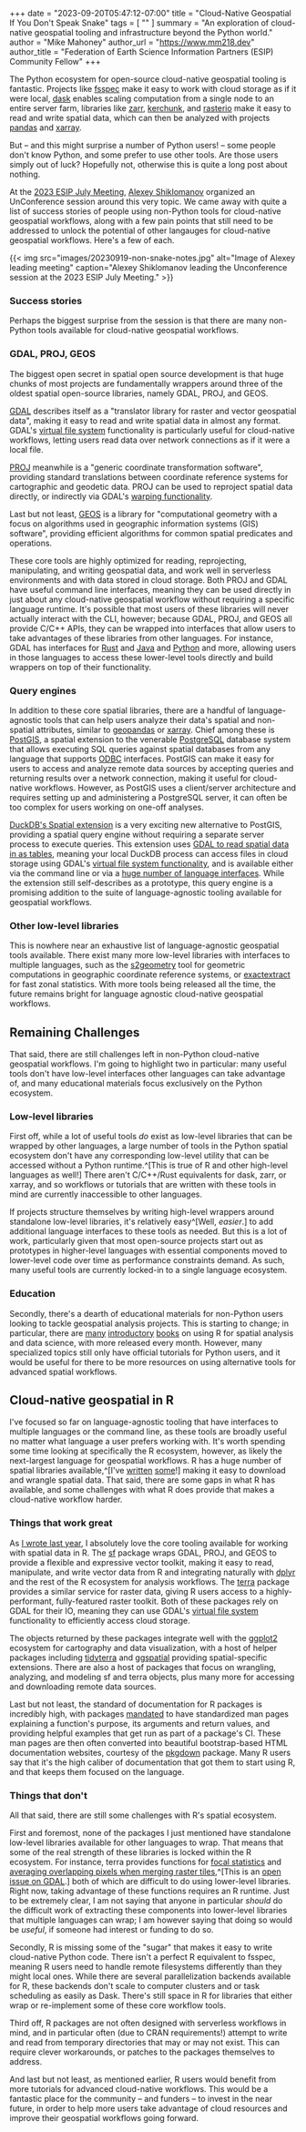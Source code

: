 +++
date = "2023-09-20T05:47:12-07:00"
title = "Cloud-Native Geospatial If You Don't Speak Snake"
tags = [ ""
]
summary = "An exploration of cloud-native geospatial tooling and infrastructure beyond the Python world."
author = "Mike Mahoney"
author_url = "https://www.mm218.dev"
author_title = "Federation of Earth Science Information Partners (ESIP) Community Fellow"
+++

The Python ecosystem for open-source cloud-native geospatial tooling is fantastic. Projects like [fsspec](https://pypi.org/project/fsspec/) make it easy to work with cloud storage as if it were local, [dask](https://www.dask.org/) enables scaling computation from a single node to an entire server farm, libraries like [zarr](https://github.com/zarr-developers/zarr-python), [kerchunk](https://fsspec.github.io/kerchunk/), and [rasterio](https://github.com/rasterio/rasterio) make it easy to read and write spatial data, which can then be analyzed with projects [pandas](https://pandas.pydata.org/) and [xarray](https://github.com/pydata/xarray).

But &ndash; and this might surprise a number of Python users! &ndash; some people don't know Python, and some prefer to use other tools. Are those users simply out of luck? Hopefully not, otherwise this is quite a long post about nothing.

At the [2023 ESIP July Meeting](https://2023julyesipmeeting.sched.com/), [Alexey Shiklomanov](https://github.com/ashiklom) organized an UnConference session around this very topic. We came away with quite a list of success stories of people using non-Python tools for cloud-native geospatial workflows, along with a few pain points that still need to be addressed to unlock the potential of other langauges for cloud-native geospatial workflows. Here's a few of each.

{{< img src="images/20230919-non-snake-notes.jpg" alt="Image of Alexey leading meeting" caption="Alexey Shiklomanov leading the Unconference session at the 2023 ESIP July Meeting." >}} 

### Success stories

Perhaps the biggest surprise from the session is that there are many non-Python tools available for cloud-native geospatial workflows. 

### GDAL, PROJ, GEOS

The biggest open secret in spatial open source development is that huge chunks of most projects are fundamentally wrappers around three of the oldest spatial open-source libraries, namely GDAL, PROJ, and GEOS.

[GDAL](https://gdal.org/) describes itself as a "translator library for raster and vector geospatial data", making it easy to read and write spatial data in almost any format. GDAL's [virtual file system](https://gdal.org/user/virtual_file_systems.html) functionality is particularly useful for cloud-native workflows, letting users read data over network connections as if it were a local file. 

[PROJ](https://proj.org/en/9.3/index.html) meanwhile is a "generic coordinate transformation software", providing standard translations between coordinate reference systems for cartographic and geodetic data. PROJ can be used to reproject spatial data directly, or indirectly via GDAL's [warping functionality](https://gdal.org/programs/gdalwarp.html).

Last but not least, [GEOS](https://libgeos.org/) is a library for "computational geometry with a focus on algorithms used in geographic information systems (GIS) software", providing efficient algorithms for common spatial predicates and operations.

These core tools are highly optimized for reading, reprojecting, manipulating, and writing geospatial data, and work well in serverless environments and with data stored in cloud storage. Both PROJ and GDAL have useful command line interfaces, meaning they can be used directly in just about any cloud-native geospatial workflow without requiring a specific language runtime. It's possible that most users of these libraries will never actually interact with the CLI, however; because GDAL, PROJ, and GEOS all provide C/C++ APIs, they can be wrapped into interfaces that allow users to take advantages of these libraries from other languages. For instance, GDAL has interfaces for [Rust](https://github.com/georust/gdal) and [Java](https://gdal.org/java/) and [Python](https://gdal.org/api/python_bindings.html) and more, allowing users in those languages to access these lower-level tools directly and build wrappers on top of their functionality.

### Query engines

In addition to these core spatial libraries, there are a handful of language-agnostic tools that can help users analyze their data's spatial and non-spatial attributes, similar to [geopandas](https://github.com/geopandas/geopandas) or [xarray](https://github.com/pydata/xarray). Chief among these is [PostGIS](http://postgis.net/docs/manual-3.3/), a spatial extension to the venerable [PostgreSQL](https://www.postgresql.org/) database system that allows executing SQL queries against spatial databases from any language that supports [ODBC](https://learn.microsoft.com/en-us/sql/odbc/microsoft-open-database-connectivity-odbc) interfaces. PostGIS can make it easy for users to access and analyze remote data sources by accepting queries and returning results over a network connection, making it useful for cloud-native workflows. However, as PostGIS uses a client/server architecture and requires setting up and administering a PostgreSQL server, it can often be too complex for users working on one-off analyses.

[DuckDB's Spatial extension](https://duckdb.org/docs/extensions/spatial.html) is a very exciting new alternative to PostGIS, providing a spatial query engine without requiring a separate server process to execute queries. This extension uses [GDAL to read spatial data in as tables](https://duckdb.org/docs/extensions/spatial.html#spatial-table-functions), meaning your local DuckDB process can access files in cloud storage using GDAL's [virtual file system functionality](https://gdal.org/user/virtual_file_systems.html), and is available either via the command line or via a [huge number of language interfaces](https://duckdb.org/docs/api/overview). While the extension still self-describes as a prototype, this query engine is a promising addition to the suite of language-agnostic tooling available for geospatial workflows.

### Other low-level libraries

This is nowhere near an exhaustive list of language-agnostic geospatial tools available. There exist many more low-level libraries with interfaces to multiple languages, such as the [s2geometry](https://s2geometry.io/) tool for geometric computations in geographic coordinate reference systems, or [exactextract](https://github.com/isciences/exactextract) for fast zonal statistics. With more tools being released all the time, the future remains bright for language agnostic cloud-native geospatial workflows.

## Remaining Challenges

That said, there are still challenges left in non-Python cloud-native geospatial workflows. I'm going to highlight two in particular: many useful tools don't have low-level interfaces other languages can take advantage of, and many educational materials focus exclusively on the Python ecosystem.

### Low-level libraries

First off, while a lot of useful tools _do_ exist as low-level libraries that can be wrapped by other languages, a large number of tools in the Python spatial ecosystem don't have any corresponding low-level utility that can be accessed without a Python runtime.^[This is true of R and other high-level languages as well!] There aren't C/C++/Rust equivalents for dask, zarr, or xarray, and so workflows or tutorials that are written with these tools in mind are currently inaccessible to other languages. 

If projects structure themselves by writing high-level wrappers around standalone low-level libraries, it's relatively easy^[Well, _easier_.] to add additional language interfaces to these tools as needed. But this is a lot of work, particularly given that most open-source projects start out as prototypes in higher-level languages with essential components moved to lower-level code over time as performance constraints demand. As such, many useful tools are currently locked-in to a single language ecosystem.

### Education

Secondly, there's a dearth of educational materials for non-Python users looking to tackle geospatial analysis projects. This is starting to change; in particular, there are [many](https://r-spatial.org/book/) [introductory](https://r.geocompx.org/) [books](https://link.springer.com/book/10.1007/978-1-4614-7618-4) on using R for spatial analysis and data science, with more released every month. However, many specialized topics still only have official tutorials for Python users, and it would be useful for there to be more resources on using alternative tools for advanced spatial workflows.

## Cloud-native geospatial in R

I've focused so far on language-agnostic tooling that have interfaces to multiple languages or the command line, as these tools are broadly useful no matter what language a user prefers working with. It's worth spending some time looking at specifically the R ecosystem, however, as likely the next-largest language for geospatial workflows. R has a huge number of spatial libraries available,^[I've [written](https://spatialsample.tidymodels.org/) [some](https://docs.ropensci.org/waywiser/)!] making it easy to download and wrangle spatial data. That said, there are some gaps in what R has available, and some challenges with what R does provide that makes a cloud-native workflow harder.

### Things that work great

As [I wrote last year](https://www.mm218.dev/posts/2022-12-12-tools/#spatial), I absolutely love the core tooling available for working with spatial data in R. The [sf](https://r-spatial.github.io/sf/) package wraps GDAL, PROJ, and GEOS to provide a flexible and expressive vector toolkit, making it easy to read, manipulate, and write vector data from R and integrating naturally with [dplyr](https://dplyr.tidyverse.org/) and the rest of the R ecosystem for analysis workflows. The [terra](https://rspatial.github.io/terra/reference/terra-package.html) package provides a similar service for raster data, giving R users access to a highly-performant, fully-featured raster toolkit. Both of these packages rely on GDAL for their IO, meaning they can use GDAL's [virtual file system](https://gdal.org/user/virtual_file_systems.html) functionality to efficiently access cloud storage. 

The objects returned by these packages integrate well with the [ggplot2](https://ggplot2.tidyverse.org/) ecosystem for cartography and data visualization, with a host of helper packages including [tidyterra](https://dieghernan.github.io/tidyterra/) and [ggspatial](https://paleolimbot.github.io/ggspatial/) providing spatial-specific extensions. There are also a host of packages that focus on wrangling, analyzing, and modeling sf and terra objects, plus many more for accessing and downloading remote data sources.

Last but not least, the standard of documentation for R packages is incredibly high, with packages [mandated](https://cran.r-project.org/doc/manuals/r-release/R-exts.html#Writing-R-documentation-files) to have standardized man pages explaining a function's purpose, its arguments and return values, and providing helpful examples that get run as part of a package's CI. These man pages are then often converted into beautiful bootstrap-based HTML documentation websites, courtesy of the [pkgdown](https://pkgdown.r-lib.org/) package. Many R users say that it's the high caliber of documentation that got them to start using R, and that keeps them focused on the language.

### Things that don't

All that said, there are still some challenges with R's spatial ecosystem. 

First and foremost, none of the packages I just mentioned have standalone low-level libraries available for other languages to wrap. That means that some of the real strength of these libraries is locked within the R ecosystem. For instance, terra provides functions for [focal statistics](https://rspatial.github.io/terra/reference/focal.html) and [averaging overlapping pixels when merging raster tiles](https://rspatial.github.io/terra/reference/mosaic.html),^[This is an [open issue on GDAL](https://github.com/OSGeo/gdal/issues/5176).] both of which are difficult to do using lower-level libraries. Right now, taking advantage of these functions requires an R runtime. Just to be extremely clear, I am not saying that anyone in particular _should_ do the difficult work of extracting these components into lower-level libraries that multiple languages can wrap; I am however saying that doing so would be _useful_, if someone had interest or funding to do so.

Secondly, R is missing some of the "sugar" that makes it easy to write cloud-native Python code. There isn't a perfect R equivalent to fsspec, meaning R users need to handle remote filesystems differently than they might local ones. While there are several parallelization backends available for R, these backends don't scale to computer clusters and or task scheduling as easily as Dask. There's still space in R for libraries that either wrap or re-implement some of these core workflow tools.

Third off, R packages are not often designed with serverless workflows in mind, and in particular often (due to CRAN requirements!) attempt to write and read from temporary directories that may or may not exist. This can require clever workarounds, or patches to the packages themselves to address.

And last but not least, as mentioned earlier, R users would benefit from more tutorials for advanced cloud-native workflows. This would be a fantastic place for the community &ndash; and funders &ndash; to invest in the near future, in order to help more users take advantage of cloud resources and improve their geospatial workflows going forward.
